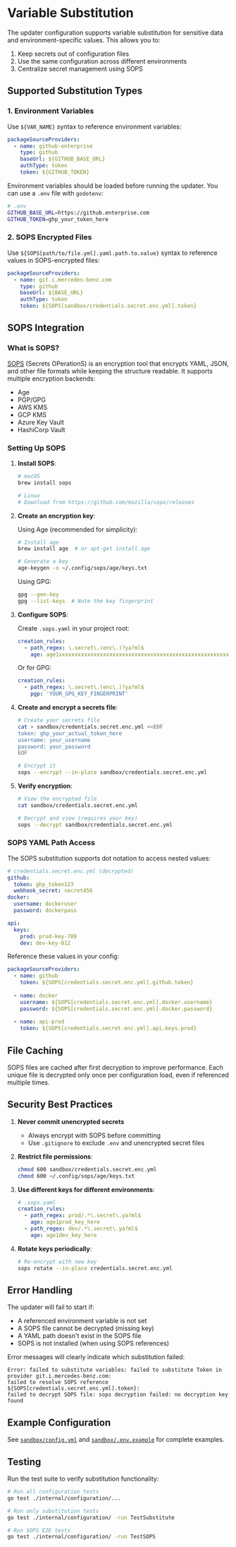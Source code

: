 # Variable Substitution

The updater configuration supports variable substitution for sensitive data and environment-specific values. This allows you to:

1. Keep secrets out of configuration files
2. Use the same configuration across different environments
3. Centralize secret management using SOPS

## Supported Substitution Types

### 1. Environment Variables

Use `${VAR_NAME}` syntax to reference environment variables:

```yaml
packageSourceProviders:
  - name: github-enterprise
    type: github
    baseUrl: ${GITHUB_BASE_URL}
    authType: token
    token: ${GITHUB_TOKEN}
```

Environment variables should be loaded before running the updater. You can use a `.env` file with `godotenv`:

```bash
# .env
GITHUB_BASE_URL=https://github.enterprise.com
GITHUB_TOKEN=ghp_your_token_here
```

### 2. SOPS Encrypted Files

Use `${SOPS[path/to/file.yml].yaml.path.to.value}` syntax to reference values in SOPS-encrypted files:

```yaml
packageSourceProviders:
  - name: git.i.mercedes-benz.com
    type: github
    baseUrl: ${BASE_URL}
    authType: token
    token: ${SOPS[sandbox/credentials.secret.enc.yml].token}
```

## SOPS Integration

### What is SOPS?

[SOPS](https://github.com/mozilla/sops) (Secrets OPerationS) is an encryption tool that encrypts YAML, JSON, and other file formats while keeping the structure readable. It supports multiple encryption backends:

- Age
- PGP/GPG
- AWS KMS
- GCP KMS
- Azure Key Vault
- HashiCorp Vault

### Setting Up SOPS

1. **Install SOPS**:
   ```bash
   # macOS
   brew install sops
   
   # Linux
   # Download from https://github.com/mozilla/sops/releases
   ```

2. **Create an encryption key**:
   
   Using Age (recommended for simplicity):
   ```bash
   # Install age
   brew install age  # or apt-get install age
   
   # Generate a key
   age-keygen -o ~/.config/sops/age/keys.txt
   ```
   
   Using GPG:
   ```bash
   gpg --gen-key
   gpg --list-keys  # Note the key fingerprint
   ```

3. **Configure SOPS**:
   
   Create `.sops.yaml` in your project root:
   ```yaml
   creation_rules:
     - path_regex: \.secret\.(enc\.)?ya?ml$
       age: age1xxxxxxxxxxxxxxxxxxxxxxxxxxxxxxxxxxxxxxxxxxxxxxxxxxxxxxxxxx
   ```
   
   Or for GPG:
   ```yaml
   creation_rules:
     - path_regex: \.secret\.(enc\.)?ya?ml$
       pgp: 'YOUR_GPG_KEY_FINGERPRINT'
   ```

4. **Create and encrypt a secrets file**:
   ```bash
   # Create your secrets file
   cat > sandbox/credentials.secret.enc.yml <<EOF
   token: ghp_your_actual_token_here
   username: your_username
   password: your_password
   EOF
   
   # Encrypt it
   sops --encrypt --in-place sandbox/credentials.secret.enc.yml
   ```

5. **Verify encryption**:
   ```bash
   # View the encrypted file
   cat sandbox/credentials.secret.enc.yml
   
   # Decrypt and view (requires your key)
   sops --decrypt sandbox/credentials.secret.enc.yml
   ```

### SOPS YAML Path Access

The SOPS substitution supports dot notation to access nested values:

```yaml
# credentials.secret.enc.yml (decrypted)
github:
  token: ghp_token123
  webhook_secret: secret456
docker:
  username: dockeruser
  password: dockerpass

api:
  keys:
    prod: prod-key-789
    dev: dev-key-012
```

Reference these values in your config:

```yaml
packageSourceProviders:
  - name: github
    token: ${SOPS[credentials.secret.enc.yml].github.token}
  
  - name: docker
    username: ${SOPS[credentials.secret.enc.yml].docker.username}
    password: ${SOPS[credentials.secret.enc.yml].docker.password}
  
  - name: api-prod
    token: ${SOPS[credentials.secret.enc.yml].api.keys.prod}
```

## File Caching

SOPS files are cached after first decryption to improve performance. Each unique file is decrypted only once per configuration load, even if referenced multiple times.

## Security Best Practices

1. **Never commit unencrypted secrets**
   - Always encrypt with SOPS before committing
   - Use `.gitignore` to exclude `.env` and unencrypted secret files

2. **Restrict file permissions**:
   ```bash
   chmod 600 sandbox/credentials.secret.enc.yml
   chmod 600 ~/.config/sops/age/keys.txt
   ```

3. **Use different keys for different environments**:
   ```yaml
   # .sops.yaml
   creation_rules:
     - path_regex: prod/.*\.secret\.ya?ml$
       age: age1prod_key_here
     - path_regex: dev/.*\.secret\.ya?ml$
       age: age1dev_key_here
   ```

4. **Rotate keys periodically**:
   ```bash
   # Re-encrypt with new key
   sops rotate --in-place credentials.secret.enc.yml
   ```

## Error Handling

The updater will fail to start if:
- A referenced environment variable is not set
- A SOPS file cannot be decrypted (missing key)
- A YAML path doesn't exist in the SOPS file
- SOPS is not installed (when using SOPS references)

Error messages will clearly indicate which substitution failed:

```
Error: failed to substitute variables: failed to substitute Token in provider git.i.mercedes-benz.com: 
failed to resolve SOPS reference ${SOPS[credentials.secret.enc.yml].token}: 
failed to decrypt SOPS file: sops decryption failed: no decryption key found
```

## Example Configuration

See [`sandbox/config.yml`](../sandbox/config.yml) and [`sandbox/.env.example`](../sandbox/.env.example) for complete examples.

## Testing

Run the test suite to verify substitution functionality:

```bash
# Run all configuration tests
go test ./internal/configuration/...

# Run only substitution tests
go test ./internal/configuration/ -run TestSubstitute

# Run SOPS E2E tests
go test ./internal/configuration/ -run TestSOPS